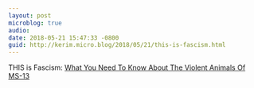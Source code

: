 ```yaml
---
layout: post
microblog: true
audio: 
date: 2018-05-21 15:47:33 -0800
guid: http://kerim.micro.blog/2018/05/21/this-is-fascism.html
---
```

THIS is Fascism: [What You Need To Know About The Violent Animals Of MS-13](https://www.whitehouse.gov/articles/need-know-violent-animals-ms-13/)
